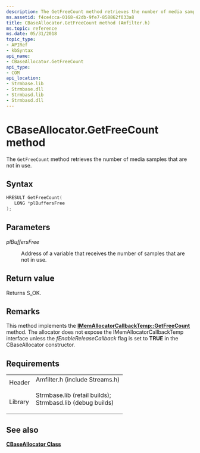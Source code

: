 ```yaml
---
description: The GetFreeCount method retrieves the number of media samples that are not in use.
ms.assetid: f4ce4cca-0168-42db-9fe7-858862f033a8
title: CBaseAllocator.GetFreeCount method (Amfilter.h)
ms.topic: reference
ms.date: 05/31/2018
topic_type: 
- APIRef
- kbSyntax
api_name: 
- CBaseAllocator.GetFreeCount
api_type: 
- COM
api_location: 
- Strmbase.lib
- Strmbase.dll
- Strmbasd.lib
- Strmbasd.dll
---
```


# CBaseAllocator.GetFreeCount method

The `GetFreeCount` method retrieves the number of media samples that are not in use.

## Syntax


```C++
HRESULT GetFreeCount(
   LONG *plBuffersFree
);
```



## Parameters

<dl> <dt>

*plBuffersFree* 
</dt> <dd>

Address of a variable that receives the number of samples that are not in use.

</dd> </dl>

## Return value

Returns S\_OK.

## Remarks

This method implements the [**IMemAllocatorCallbackTemp::GetFreeCount**](/windows/desktop/api/Strmif/nf-strmif-imemallocatorcallbacktemp-getfreecount) method. The allocator does not expose the IMemAllocatorCallbackTemp interface unless the *fEnableReleaseCallback* flag is set to **TRUE** in the CBaseAllocator constructor.

## Requirements



|                    |                                                                                                                                                                                            |
|--------------------|--------------------------------------------------------------------------------------------------------------------------------------------------------------------------------------------|
| Header<br/>  | <dl> <dt>Amfilter.h (include Streams.h)</dt> </dl>                                                                                  |
| Library<br/> | <dl> <dt>Strmbase.lib (retail builds); </dt> <dt>Strmbasd.lib (debug builds)</dt> </dl> |



## See also

<dl> <dt>

[**CBaseAllocator Class**](cbaseallocator.md)
</dt> </dl>

 

 




